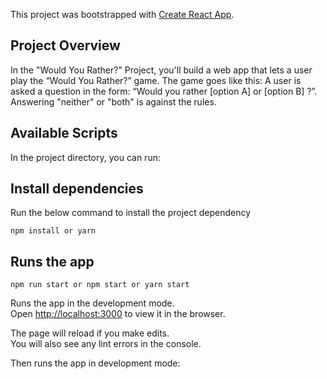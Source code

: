 This project was bootstrapped with [Create React App](https://github.com/facebook/create-react-app).


## Project Overview
In the "Would You Rather?" Project, you'll build a web app that lets a user play the “Would You Rather?” game. The game goes like this: A user is asked a question in the form: “Would you rather [option A] or [option B] ?”. Answering "neither" or "both" is against the rules.

## Available Scripts

In the project directory, you can run:


## Install dependencies

Run the below command to install the project dependency

```
npm install or yarn
```

## Runs the app
```
npm run start or npm start or yarn start
```

Runs the app in the development mode.<br>
Open [http://localhost:3000](http://localhost:3000) to view it in the browser.

The page will reload if you make edits.<br>
You will also see any lint errors in the console.

Then runs the app in development mode:

